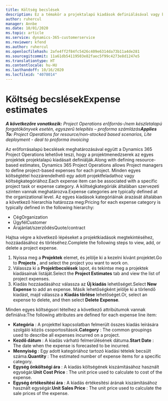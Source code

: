 ```yaml
---
title: Költség becslések
description: Ez a témakör a projektalapú kiadások definiálásával vagy becslésével kapcsolatban tartalmaz tájékoztatást.
author: ruhercul
manager: Annbe
ms.date: 10/01/2020
ms.topic: article
ms.service: dynamics-365-customerservice
ms.reviewer: kfend
ms.author: ruhercul
ms.openlocfilehash: 2afe4ff2f84fc5426c409e6314da73b11a4de281
ms.sourcegitcommit: 11a61db54119503e82faec5f99c4273e8d1247e5
ms.translationtype: HT
ms.contentlocale: hu-HU
ms.lasthandoff: 10/16/2020
ms.locfileid: "4078014"
---
```

# <a name="expense-estimates"></a><span data-ttu-id="cfd74-103">Költség becslések</span><span class="sxs-lookup"><span data-stu-id="cfd74-103">Expense estimates</span></span>
<span data-ttu-id="cfd74-104">_**A következőre vonatkozik:** Project Operations erőforrás-/nem készletalapú forgatókönyvek esetén, egyszerű telepítés – proforma számlázás_</span><span class="sxs-lookup"><span data-stu-id="cfd74-104">_**Applies To:** Project Operations for resource/non-stocked based scenarios, Lite deployment - deal to proforma invoicing_</span></span>

<span data-ttu-id="cfd74-105">Az erőforrásalapú becslések meghatározásával együtt a Dynamics 365 Project Operations lehetővé teszi, hogy a projektmenedzserek az egyes projektek projektalapú kiadásait definiálják.</span><span class="sxs-lookup"><span data-stu-id="cfd74-105">Along with defining resource-based estimates, Dynamics 365 Project Operations allows Project managers to define project-based expenses for each project.</span></span> <span data-ttu-id="cfd74-106">Minden egyes költségtétel hozzárendelhető egy adott projektfeladathoz vagy költségkategóriához.</span><span class="sxs-lookup"><span data-stu-id="cfd74-106">Each expense item can be associated with a specific project task or expense category.</span></span> <span data-ttu-id="cfd74-107">A költségkategóriák általában szervezeti szinten vannak meghatározva.</span><span class="sxs-lookup"><span data-stu-id="cfd74-107">Expense categories are typically defined at the organizational level.</span></span> <span data-ttu-id="cfd74-108">Az egyes kiadások kategóriáinak árazását általában a következő hierarchia határozza meg:</span><span class="sxs-lookup"><span data-stu-id="cfd74-108">Pricing for each expense category is typically defined in the following hierarchy:</span></span>

- <span data-ttu-id="cfd74-109">Cég</span><span class="sxs-lookup"><span data-stu-id="cfd74-109">Organization</span></span>
- <span data-ttu-id="cfd74-110">Ügyfél</span><span class="sxs-lookup"><span data-stu-id="cfd74-110">Customer</span></span>
- <span data-ttu-id="cfd74-111">Árajánlat/szerződés</span><span class="sxs-lookup"><span data-stu-id="cfd74-111">Quote/contract</span></span>

<span data-ttu-id="cfd74-112">Hajtsa végre a következő lépéseket a projektkiadások megtekintéséhez, hozzáadásához és törléséhez.</span><span class="sxs-lookup"><span data-stu-id="cfd74-112">Complete the following steps to view, add, or delete a project expense.</span></span>

1. <span data-ttu-id="cfd74-113">Nyissa meg a **Projektek** elemet, és jelölje ki a kezelni kívánt projektet.</span><span class="sxs-lookup"><span data-stu-id="cfd74-113">Go to **Projects** , and select the project you want to work on.</span></span>
2. <span data-ttu-id="cfd74-114">Válassza ki a **Projektbecslések** lapot, és tekintse meg a projektek kiadásainak listáját.</span><span class="sxs-lookup"><span data-stu-id="cfd74-114">Select the **Project Estimates** tab and view the list of project expenses.</span></span>
3. <span data-ttu-id="cfd74-115">Kiadás hozzáadásához válassza az **Új kiadás** lehetőséget.</span><span class="sxs-lookup"><span data-stu-id="cfd74-115">Select **New Expense** to add an expense.</span></span> <span data-ttu-id="cfd74-116">Másik lehetőségként jelölje ki a törlendő kiadást, majd válassza a **Kiadás törlése** lehetőséget.</span><span class="sxs-lookup"><span data-stu-id="cfd74-116">Or, select an expense to delete, and then select **Delete Expense**.</span></span>

<span data-ttu-id="cfd74-117">Minden egyes költségsori tételhez a következő attribútumok vannak definiálva:</span><span class="sxs-lookup"><span data-stu-id="cfd74-117">The following attributes are defined for each expense line item:</span></span>

- <span data-ttu-id="cfd74-118">**Kategória** : A projekttel kapcsolatban felmerült összes kiadás leírására szolgáló közös csoportosítások.</span><span class="sxs-lookup"><span data-stu-id="cfd74-118">**Category** : The common groupings used to describe all expenses incurred on a project.</span></span>
- <span data-ttu-id="cfd74-119">**Kezdő dátum** : A kiadás várható felmerülésének dátuma.</span><span class="sxs-lookup"><span data-stu-id="cfd74-119">**Start Date** : The date when the expense is forecasted to be incurred.</span></span>
- <span data-ttu-id="cfd74-120">**Mennyiség** : Egy adott kategóriához tartozó kiadási tételek becsült száma.</span><span class="sxs-lookup"><span data-stu-id="cfd74-120">**Quantity** : The estimated number of expense items for a specific category.</span></span>
- <span data-ttu-id="cfd74-121">**Egység önköltségi ára** : A kiadás költségének kiszámításához használt egységár.</span><span class="sxs-lookup"><span data-stu-id="cfd74-121">**Unit Cost Price** : The unit price used to calculate to cost of the expense.</span></span>
- <span data-ttu-id="cfd74-122">**Egység értékesítési ára** : A kiadás értékesítési árának kiszámításához használt egységár.</span><span class="sxs-lookup"><span data-stu-id="cfd74-122">**Unit Sales Price** : The unit price used to calculate the sale prices of the expense.</span></span>

